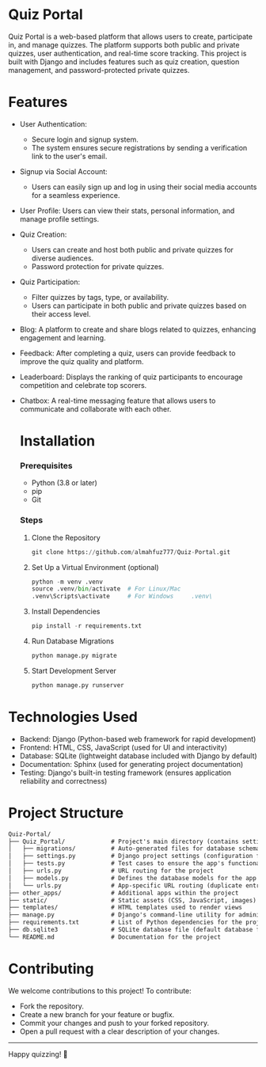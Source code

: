 # Quiz Portal
Quiz Portal is a web-based platform that allows users to create, participate in, and manage quizzes. The platform supports both public and private quizzes, user authentication, and real-time score tracking. This project is built with Django and includes features such as quiz creation, question management, and password-protected private quizzes.

# Features
- User Authentication:
  - Secure login and signup system.
  - The system ensures secure registrations by sending a verification link to the user's email.
- Signup via Social Account:
  - Users can easily sign up and log in using their social media accounts for a seamless experience.
- User Profile: Users can view their stats, personal information, and manage profile settings.
- Quiz Creation:
  - Users can create and host both public and private quizzes for diverse audiences.
  - Password protection for private quizzes.
- Quiz Participation:
  - Filter quizzes by tags, type, or availability.
  - Users can participate in both public and private quizzes based on their access level.
- Blog: A platform to create and share blogs related to quizzes, enhancing engagement and learning.
- Feedback: After completing a quiz, users can provide feedback to improve the quiz quality and platform.
- Leaderboard: Displays the ranking of quiz participants to encourage competition and celebrate top scorers.
- Chatbox: A real-time messaging feature that allows users to communicate and collaborate with each other.

  # Installation
  ### Prerequisites
  - Python (3.8 or later)
  - pip
  - Git

  ### Steps
  1. Clone the Repository
     ```py
     git clone https://github.com/almahfuz777/Quiz-Portal.git
     ```
  2. Set Up a Virtual Environment (optional)
     ```py
     python -m venv .venv
     source .venv/bin/activate  # For Linux/Mac
     .venv\Scripts\activate     # For Windows     .venv\
     ```
    
  3. Install Dependencies
      ```py
      pip install -r requirements.txt
      ```
  4. Run Database Migrations
      ```py
      python manage.py migrate
      ```
  5. Start Development Server
      ```py
      python manage.py runserver
      ```
      
# Technologies Used
- Backend: Django (Python-based web framework for rapid development)
- Frontend: HTML, CSS, JavaScript (used for UI and interactivity)
- Database: SQLite (lightweight database included with Django by default)
- Documentation: Sphinx (used for generating project documentation)
- Testing: Django's built-in testing framework (ensures application reliability and correctness)
  
# Project Structure
```txt
Quiz-Portal/
├── Quiz_Portal/             # Project's main directory (contains settings and configurations)
│   ├── migrations/          # Auto-generated files for database schema changes
│   ├── settings.py          # Django project settings (configuration for the entire project)
│   ├── tests.py             # Test cases to ensure the app's functionality
│   ├── urls.py              # URL routing for the project
│   ├── models.py            # Defines the database models for the app
│   └── urls.py              # App-specific URL routing (duplicate entry in original, can be omitted or adjusted)
├── other_apps/              # Additional apps within the project
├── static/                  # Static assets (CSS, JavaScript, images)
├── templates/               # HTML templates used to render views
├── manage.py                # Django's command-line utility for administrative tasks
├── requirements.txt         # List of Python dependencies for the project
├── db.sqlite3               # SQLite database file (default database for Django projects)
└── README.md                # Documentation for the project
```

# Contributing
We welcome contributions to this project! To contribute:

- Fork the repository.
- Create a new branch for your feature or bugfix.
- Commit your changes and push to your forked repository.
- Open a pull request with a clear description of your changes.

<hr>
Happy quizzing! 🎉
